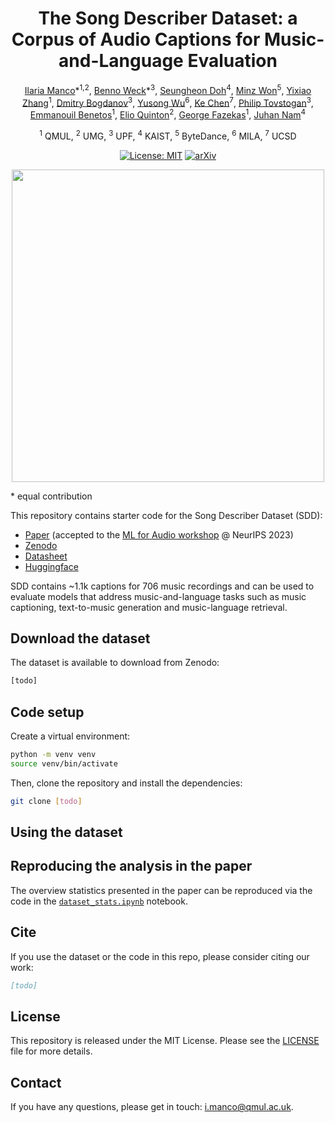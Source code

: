 <div  align="center">

# The Song Describer Dataset: a Corpus of Audio Captions for Music-and-Language Evaluation
[Ilaria Manco](https://ilariamanco.com/)\*<sup>1,2</sup>,
[Benno Weck]()\*<sup>3</sup>, 
[Seungheon Doh]()<sup>4</sup>, 
[Minz Won]()<sup>5</sup>,
[Yixiao Zhang]()<sup>1</sup>,
[Dmitry Bogdanov]()<sup>3</sup>, 
[Yusong Wu]()<sup>6</sup>, 
[Ke Chen]()<sup>7</sup>, 
[Philip Tovstogan]()<sup>3</sup>, 
[Emmanouil Benetos](http://www.eecs.qmul.ac.uk/~emmanouilb/)<sup>1</sup>,
[Elio Quinton](https://scholar.google.com/citations?user=IaciybgAAAAJ)<sup>2</sup>,
[George Fazekas](http://www.eecs.qmul.ac.uk/~gyorgyf/about.html)<sup>1</sup>,
[Juhan Nam]()<sup>4</sup><br>

<sup>1</sup>  QMUL, <sup>2</sup>  UMG, <sup>3</sup> UPF, <sup>4</sup> KAIST, <sup>5</sup> ByteDance, <sup>6</sup> MILA, <sup>7</sup> UCSD 

[![License: MIT](https://img.shields.io/badge/License-MIT-yellow.svg)](https://opensource.org/licenses/MIT)
[![arXiv](https://img.shields.io/badge/arXiv-???-<COLOR>.svg)](https://arxiv.org/abs/???)

<p align="center">
<img src="sdd.png" width="500">
</p align="center">
</div>
* equal contribution

This repository contains starter code for the Song Describer Dataset (SDD):
* [Paper](https://arxiv.org/abs/???) (accepted to the [ML for Audio workshop](https://mlforaudioworkshop.com/) @ NeurIPS 2023) 
* [Zenodo]()
* [Datasheet](datasheet.md)
* [Huggingface]()

SDD contains ~1.1k captions for 706 music recordings and can be used to evaluate models that address music-and-language tasks such as music captioning, text-to-music generation and music-language retrieval.

## Download the dataset

The dataset is available to download from Zenodo: 

```bash
[todo]
```

## Code setup
Create a virtual environment:

```bash
python -m venv venv 
source venv/bin/activate
```

Then, clone the repository and install the dependencies:

```bash
git clone [todo]
```

## Using the dataset

## Reproducing the analysis in the paper
The overview statistics presented in the paper can be reproduced via the code in the [`dataset_stats.ipynb`](dataset_stats.ipynb) notebook.

## Cite
If you use the dataset or the code in this repo, please consider citing our work:

```bib
[todo]
```

## License
This repository is released under the MIT License. Please see the [LICENSE](LICENSE) file for more details.

## Contact
If you have any questions, please get in touch: [i.manco@qmul.ac.uk](i.manco@qmul.ac.uk).

